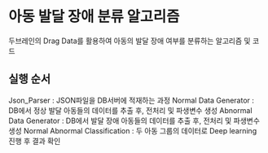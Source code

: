 # 아동 발달 장애 분류 알고리즘
두브레인의 Drag Data를 활용하여 아동의 발달 장애 여부를 분류하는 알고리즘 및 코드</b>

## 실행 순서
Json_Parser : JSON파일을 DB서버에 적재하는 과정</b>
Normal Data Generator : DB에서 정상 발달 아동들의 데이터를 추출 후, 전처리 및 파생변수 생성
Abnormal Data Generator : DB에서 발달 장애 아동들의 데이터를 추출 후, 전처리 및 파생변수 생성
Normal Abnormal Classification : 두 아동 그룹의 데이터로 Deep learning 진행 후 결과 확인
